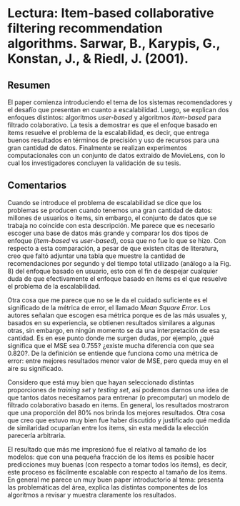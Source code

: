 # Lectura: Item-based collaborative filtering recommendation algorithms. Sarwar, B., Karypis, G., Konstan, J., & Riedl, J. (2001).

## Resumen

El paper comienza introduciendo el tema de los sistemas recomendadores y el desafío que presentan en cuanto a escalabilidad. Luego, se explican dos enfoques distintos: algoritmos *user-based* y algoritmos *item-based* para filtrado colaborativo. La tesis a demostrar es que el enfoque basado en items resuelve el problema de la escalabilidad, es decir, que entrega buenos resultados en términos de precisión y uso de recursos para una gran cantidad de datos. Finalmente se realizan experimentos computacionales con un conjunto de datos extraido de MovieLens, con lo cual los investigadores concluyen la validación de su tesis.   

## Comentarios

Cuando se introduce el problema de escalabilidad se dice que los problemas se producen cuando tenemos una gran cantidad de datos: millones de usuarios o items, sin embargo, el conjunto de datos que se trabaja no coincide con esta descripción. Me parece que es necesario escoger una base de datos más grande y comparar los dos tipos de enfoque (*item-based*  vs *user-based*), cosa que no fue lo que se hizo. Con respecto a esta comparación, a pesar de que existen citas de literatura, creo que faltó adjuntar una tabla que muestre la cantidad de recomendaciones por segundo y del tiempo total utilizado (análogo a la Fig. 8) del enfoque basado en usuario, esto con el fin de despejar cualquier duda de que efectivamente el enfoque basado en items es el que resuelve el problema de la escalabilidad. 

Otra cosa que me parece que no se le da el cuidado suficiente es el significado de la métrica de error, el llamado *Mean Square Error*. Los autores señalan que escogen esa métrica porque es de las más usuales y, basados en su experiencia, se obtienen resultados similares a algunas otras, sin embargo, en ningún momento se da una interpretación de esa cantidad. Es en ese punto donde me surgen dudas, por ejemplo, ¿qué significa que el MSE sea 0.755? ¿existe mucha diferencia con que sea 0.820?. De la definición se entiende que funciona como una métrica de error: entre mejores resultados menor valor de MSE, pero queda muy en el aire su significado. 

Considero que está muy bien que hayan seleccionado distintas proporciones de *training set* y *testing set*, así podemos darnos una idea de que tantos datos necesitamos para entrenar (o precomputar) un modelo de filtrado colaborativo basado en items. En general, los resultados mostraron que una proporción del 80% nos brinda los mejores resultados. Otra cosa que creo que estuvo muy bien fue haber discutido y justificado qué medida de similaridad ocuparían entre los items, sin esta medida la elección parecería arbitraria.

El resultado que más me impresionó fue el relativo al tamaño de los modelos: que con una pequeña fracción de los items es posible hacer predicciones muy buenas (con respecto a tomar todos los items), es decir, este proceso es fácilmente escalable con respecto al tamaño de los items. En general me parece un muy buen paper introductorio al tema: presenta las problemáticas del área, explica las distintas componentes de los algoritmos a revisar y muestra claramente los resultados.
